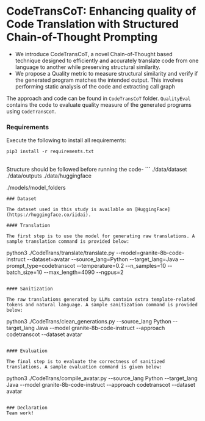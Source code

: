 # CodeTransCoT: Enhancing quality of Code Translation with Structured Chain-of-Thought Prompting

- We introduce CodeTransCoT, a novel Chain-of-Thought based technique designed to efficiently and accurately translate code from one language to another while preserving structural similarity.
- We propose a Quality metric to measure structural similarity and verify if the generated program matches the intended output. This involves performing static analysis of the code and extracting call graph

The approach and code can be found in `CodeTransCoT` folder. `QualityEval` contains the code to evaluate quality measure of the generated programs using `CodeTransCoT`.

### Requirements
Execute the following to install all requirements:
```
pip3 install -r requirements.txt
```
<br>
Structure should be followed before running the code-
```
./data/dataset
./data/outputs
./data/huggingface

./models/model_folders
```
### Dataset

The dataset used in this study is available on [HuggingFace](https://huggingface.co/iidai). 

#### Translation

The first step is to use the model for generating raw translations. A sample translation command is provided below:

```
python3 ./CodeTrans/translate/translate.py --model=granite-8b-code-instruct --dataset=avatar --source_lang=Python --target_lang=Java --prompt_type=codetranscot --temperature=0.2 --n_samples=10 --batch_size=10 --max_length=4090 --ngpus=2
```

#### Sanitization

The raw translations generated by LLMs contain extra template-related tokens and natural language. A sample sanitization command is provided below:

```
python3 ./CodeTrans/clean_generations.py --source_lang Python --target_lang Java --model granite-8b-code-instruct --approach codetranscot --dataset avatar
```

#### Evaluation

The final step is to evaluate the correctness of sanitized translations. A sample evaluation command is given below:

```
python3 ./CodeTrans/compile_avatar.py --source_lang Python --target_lang Java --model granite-8b-code-instruct --approach codetranscot --dataset avatar
```

### Declaration
Team work!
